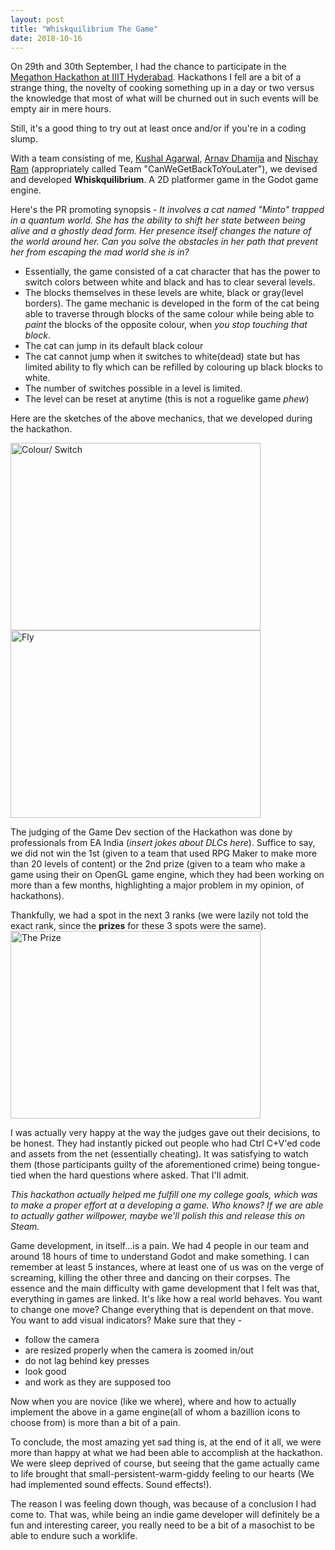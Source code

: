 ```yaml
---
layout: post
title: "Whiskquilibrium The Game"
date: 2018-10-16
---
```


On 29th and 30th September, I had the chance to participate in the [Megathon Hackathon at IIIT Hyderabad](https://megathon.in/).
Hackathons I fell are a bit of a strange thing, the novelty of cooking something up in a day or two versus the knowledge that most of what will be churned out in such events will be empty air in mere hours.

Still, it's a good thing to try out at least once and/or if you're in a coding slump.

With a team consisting of me, [Kushal Agarwal](https://github.com/legobridge), [Arnav Dhamija](https://github.com/shortstheory) and [Nischay Ram](https://github.com/Nischay-Pro) (appropriately called Team "CanWeGetBackToYouLater"), we devised and developed **Whiskquilibrium**. A 2D platformer game in the Godot game engine.

Here's the PR promoting synopsis - *It involves a cat named "Minto" trapped in a quantum world. She has the ability to shift her state between being alive and a ghostly dead form. Her presence itself changes the nature of the world around her. Can you solve the obstacles in her path that prevent her from escaping the mad world she is in?*

* Essentially, the game consisted of a cat character that has the power to switch colors between white and black and has to clear several levels.
* The blocks themselves in these levels are white, black or gray(level borders). The game mechanic is developed in the form of the cat being able to traverse through blocks of the same colour while being able to *paint* the blocks of the opposite colour, when *you stop touching that block*.
* The cat can jump in its default black colour
* The cat cannot jump when it switches to white(dead) state but has limited ability to fly which can be refilled by colouring up black blocks to white.
* The number of switches possible in a level is limited.
* The level can be reset at anytime (this is not a roguelike game *phew*)

Here are the sketches of the above mechanics, that we developed during the hackathon.

<img src="https://media.giphy.com/media/8AlZv8xCgjfwt2wv5z/giphy.gif" width="400" height="300" alt = "Colour/ Switch">
<img src="https://media.giphy.com/media/j9O9cCf7lmJzql78oc/giphy.gif" width="400" height="300" alt = "Fly">

The judging of the Game Dev section of the Hackathon was done by professionals from EA India (*insert jokes about DLCs here*).
Suffice to say, we did not win the 1st (given to a team that used RPG Maker to make more than 20 levels of content) or the 2nd prize (given to a team who make a game using their on OpenGL game engine, which they had been working on more than a few months, highlighting a major problem in my opinion, of hackathons).

Thankfully, we had a spot in the next 3 ranks (we were lazily not told the exact rank, since the **prizes** for these 3 spots were the same).
<img src="https://i.imgur.com/Jn5q0K1.jpg" width="400" height="300" alt = "The Prize">

I was actually very happy at the way the judges gave out their decisions, to be honest. They had instantly picked out people who had Ctrl C+V'ed code and assets from the net (essentially cheating). It was satisfying to watch them (those participants guilty of the aforementioned crime) being tongue-tied when the hard questions where asked. That I'll admit.

*This hackathon actually helped me fulfill one my college goals, which was to make a proper effort at a developing a game. Who knows? If we are able to actually gather willpower, maybe we'll polish this and release this on Steam.*

Game development, in itself...is a pain. We had 4 people in our team and around 18 hours of time to understand Godot and make something. I can remember at least 5 instances, where at least one of us was on the verge of screaming, killing the other three and dancing on their corpses. The essence and the main difficulty with game development that I felt was that, everything in games are linked. It's like how a real world behaves.
You want to change one move? Change everything that is dependent on that move.
You want to add visual indicators? Make sure that they -
* follow the camera
* are resized properly when the camera is zoomed in/out
* do not lag behind key presses
* look good
* and work as they are supposed too

Now when you are novice (like we where), where and how to actually implement the above in a game engine(all of whom a bazillion icons to choose from) is more than a bit of a pain.


To conclude,
the most amazing yet sad thing is, at the end of it all, we were more than happy at what we had been able to accomplish at the hackathon. We were sleep deprived of course, but seeing that the game actually came to life brought that small-persistent-warm-giddy feeling to our hearts (We had implemented sound effects. Sound effects!).

The reason I was feeling down though, was because of a conclusion I had come to. That was, while being an indie game developer will definitely be a fun and interesting career, you really need to be a bit of a masochist to be able to endure such a worklife.
